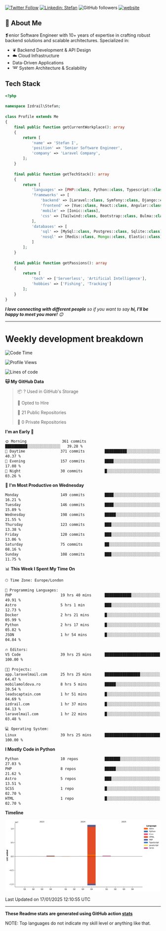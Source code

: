 [![Twitter Follow](https://img.shields.io/twitter/follow/thephpteacher?label=Follow)](https://twitter.com/intent/follow?screen_name=thephpteacher)
[![Linkedin: Stefan](https://img.shields.io/badge/izdrail-blue?style=flat-square&logo=Linkedin&logoColor=white&link=https://www.linkedin.com/in/izdrail/)](https://www.linkedin.com/in/izdrail/)
![GitHub followers](https://img.shields.io/github/followers/izdrail?label=Follow&style=social)
[![website](https://img.shields.io/badge/Website-46a2f1.svg?&style=flat-square&logo=Google-Chrome&logoColor=white&link=https://izdrail.com/)](https://izdrail.com/)

## 🚀 About Me
❡enior Software Engineer with 10+ years of expertise in crafting robust backend solutions and scalable architectures. 
Specialized in:

- ❦ Backend Development & API Design
- ☁️ Cloud Infrastructure
-  Data-Driven Applications
- ➿ System Architecture & Scalability

## Tech Stack

```php
<?php

namespace Izdrail\Stefan;

class Profile extends Me
{
    final public function getCurrentWorkplace(): array
    {
        return [
            'name' => 'Stefan I',
            'position' => 'Senior Software Engineer',
            'company' => 'Laravel Company',
        ];
    }
    
    final public function getTechStack(): array
    {
        return [
            'languages' => [PHP::class, Python::class, Typescript::class],
            'frameworks' => [
                'backend' => [Laravel::class, Symfony::class, Django::class, FastApi::class],
                'frontend' => [Vue::class, React::class, Angular::class],
                'mobile' => [Ionic::class],
                'css' => [Tailwind::class, Bootstrap::class, Bulma::class]
            ],
            'databases' => [
                'sql' => [MySql::class, Postgres::class, Sqlite::class],
                'nosql' => [Redis::class, Mongo::class, Elastic::class]
            ]
        ];
    }

    final public function getPassions(): array
    {
        return [
            'tech' => ['Serverless', 'Artificial Intelligence'],
            'hobbies' => ['Fishing', 'Tracking']
        ];
    }
}
```
 <em><b>I love connecting with different people</b> so if you want to say <b>hi, I'll be happy to meet you more!</b> 😊</em>


---
# Weekly development breakdown
<!--START_SECTION:waka-->
![Code Time](http://img.shields.io/badge/Code%20Time-932%20hrs%2021%20mins-blue)

![Profile Views](http://img.shields.io/badge/Profile%20Views-18-blue)

![Lines of code](https://img.shields.io/badge/From%20Hello%20World%20I%27ve%20Written-11.9%20million%20lines%20of%20code-blue)

**🐱 My GitHub Data** 

> 📦 ? Used in GitHub's Storage 
 > 
> 💼 Opted to Hire
 > 
> 📜 21 Public Repositories 
 > 
> 🔑 0 Private Repositories 
 > 
**I'm an Early 🐤** 

```text
🌞 Morning                361 commits         ██████████░░░░░░░░░░░░░░░   39.28 % 
🌆 Daytime                371 commits         ██████████░░░░░░░░░░░░░░░   40.37 % 
🌃 Evening                157 commits         ████░░░░░░░░░░░░░░░░░░░░░   17.08 % 
🌙 Night                  30 commits          █░░░░░░░░░░░░░░░░░░░░░░░░   03.26 % 
```
📅 **I'm Most Productive on Wednesday** 

```text
Monday                   149 commits         ████░░░░░░░░░░░░░░░░░░░░░   16.21 % 
Tuesday                  146 commits         ████░░░░░░░░░░░░░░░░░░░░░   15.89 % 
Wednesday                198 commits         █████░░░░░░░░░░░░░░░░░░░░   21.55 % 
Thursday                 123 commits         ███░░░░░░░░░░░░░░░░░░░░░░   13.38 % 
Friday                   120 commits         ███░░░░░░░░░░░░░░░░░░░░░░   13.06 % 
Saturday                 75 commits          ██░░░░░░░░░░░░░░░░░░░░░░░   08.16 % 
Sunday                   108 commits         ███░░░░░░░░░░░░░░░░░░░░░░   11.75 % 
```


📊 **This Week I Spent My Time On** 

```text
🕑︎ Time Zone: Europe/London

💬 Programming Languages: 
PHP                      19 hrs 40 mins      ████████████░░░░░░░░░░░░░   49.91 % 
Astro                    5 hrs 1 min         ███░░░░░░░░░░░░░░░░░░░░░░   12.73 % 
Docker                   2 hrs 21 mins       █░░░░░░░░░░░░░░░░░░░░░░░░   05.99 % 
Python                   2 hrs 17 mins       █░░░░░░░░░░░░░░░░░░░░░░░░   05.82 % 
JSON                     1 hr 54 mins        █░░░░░░░░░░░░░░░░░░░░░░░░   04.84 % 

🔥 Editors: 
VS Code                  39 hrs 25 mins      █████████████████████████   100.00 % 

🐱‍💻 Projects: 
app.laravelmail.com      25 hrs 25 mins      ████████████████░░░░░░░░░   64.47 % 
mobilamoldova.ro         8 hrs 5 mins        █████░░░░░░░░░░░░░░░░░░░░   20.54 % 
leadscaptain.com         1 hr 51 mins        █░░░░░░░░░░░░░░░░░░░░░░░░   04.69 % 
izdrail.com              1 hr 37 mins        █░░░░░░░░░░░░░░░░░░░░░░░░   04.13 % 
laravelmail.com          1 hr 22 mins        █░░░░░░░░░░░░░░░░░░░░░░░░   03.48 % 

💻 Operating System: 
Linux                    39 hrs 25 mins      █████████████████████████   100.00 % 
```

**I Mostly Code in Python** 

```text
Python                   10 repos            ███████░░░░░░░░░░░░░░░░░░   27.03 % 
PHP                      8 repos             █████░░░░░░░░░░░░░░░░░░░░   21.62 % 
Astro                    5 repos             ███░░░░░░░░░░░░░░░░░░░░░░   13.51 % 
SCSS                     1 repo              █░░░░░░░░░░░░░░░░░░░░░░░░   02.70 % 
HTML                     1 repo              █░░░░░░░░░░░░░░░░░░░░░░░░   02.70 % 
```



**Timeline**

![Lines of Code chart](https://raw.githubusercontent.com/izdrail/izdrail/master/assets/bar_graph.png)


 Last Updated on 17/01/2025 12:10:55 UTC
<!--END_SECTION:waka-->

---


**These Readme stats are generated using GitHub action [stats](https://github.com/izdrail/stats)**

NOTE: Top languages do not indicate my skill level or anything like that. 
